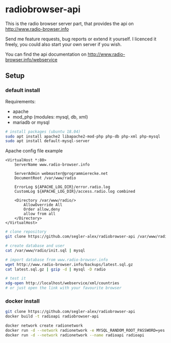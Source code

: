 # radiobrowser-api
This is the radio browser server part, that provides the api on http://www.radio-browser.info

Send me feature requests, bug reports or extend it yourself. I licenced it freely, you could also start your own server if you wish.

You can find the api documentation on http://www.radio-browser.info/webservice

## Setup
### default install
Requirements:
* apache
* mod_php (modules: mysql, db, xml)
* mariadb or mysql

```bash
# install packages (ubuntu 18.04)
sudo apt install apache2 libapache2-mod-php php-db php-xml php-mysql
sudo apt install default-mysql-server
```

Apache config file example
```
<VirtualHost *:80>
	ServerName www.radio-browser.info

	ServerAdmin webmaster@programmierecke.net
	DocumentRoot /var/www/radio

	ErrorLog ${APACHE_LOG_DIR}/error.radio.log
	CustomLog ${APACHE_LOG_DIR}/access.radio.log combined

	<Directory /var/www/radio/>
		AllowOverride All
		Order allow,deny
		allow from all
	</Directory>
</VirtualHost>
```

```bash
# clone repository
git clone https://github.com/segler-alex/radiobrowser-api /var/www/radio

# create database and user
cat /var/www/radio/init.sql | mysql

# import database from www.radio-browser.info
wget http://www.radio-browser.info/backups/latest.sql.gz
cat latest.sql.gz | gzip -d | mysql -D radio

# test it
xdg-open http://localhost/webservice/xml/countries
# or just open the link with your favourite browser
```

### docker install
```bash
git clone https://github.com/segler-alex/radiobrowser-api
docker build -t radioapi radiobrowser-api

docker network create radionetwork
docker run -d --network radionetwork -e MYSQL_RANDOM_ROOT_PASSWORD=yes -e MYSQL_DATABASE=radio -e MYSQL_USER=radiouser -e MYSQL_PASSWORD=password --name dbserver --hostname dbserver mariadb:10.1
docker run -d --network radionetwork --name radioapi radioapi
```